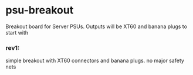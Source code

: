 # psu-breakout
Breakout board for Server PSUs. Outputs will be XT60 and banana plugs to start with

### rev1:
simple breakout with XT60 connectors and banana plugs. no major safety nets
